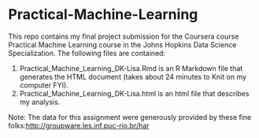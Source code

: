 Practical-Machine-Learning
===========================================

This repo contains my final project submission for the Coursera course Practical Machine Learning course in the Johns Hopkins Data Science Specialization.  The following files are contained:

1. Practical_Machine_Learning_DK-Lisa.Rmd is an R Markdown file that generates the HTML document (takes about 24 minutes to Knit on my computer FYI).
2. Practical_Machine_Learning_DK-Lisa.html is an html file that describes my analysis.


Note: The data for this assignment were generously provided by these fine folks:http://groupware.les.inf.puc-rio.br/har 
